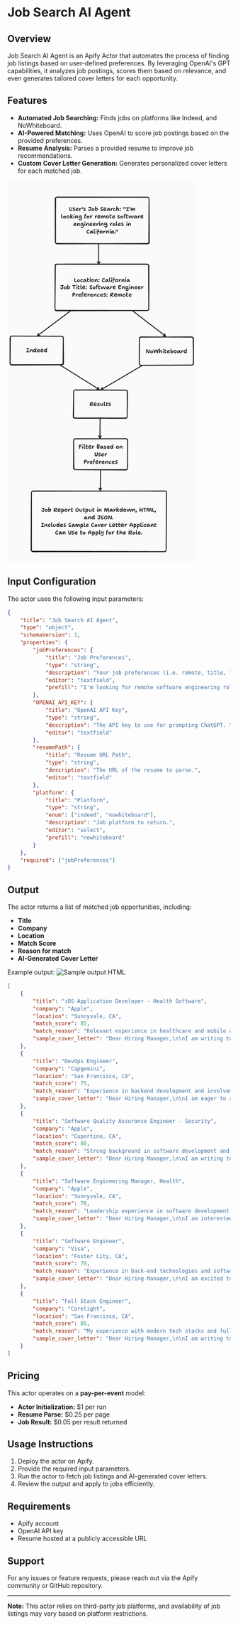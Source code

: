 # Job Search AI Agent

## Overview
Job Search AI Agent is an Apify Actor that automates the process of finding job listings based on user-defined preferences. By leveraging OpenAI's GPT capabilities, it analyzes job postings, scores them based on relevance, and even generates tailored cover letters for each opportunity.

## Features
- **Automated Job Searching:** Finds jobs on platforms like Indeed, and NoWhiteboard.
- **AI-Powered Matching:** Uses OpenAI to score job postings based on the provided preferences.
- **Resume Analysis:** Parses a provided resume to improve job recommendations.
- **Custom Cover Letter Generation:** Generates personalized cover letters for each matched job.

![Workflow Diagram](agent_flow.png)

## Input Configuration
The actor uses the following input parameters:

```json
{
    "title": "Job Search AI Agent",
    "type": "object",
    "schemaVersion": 1,
    "properties": {
        "jobPreferences": {
            "title": "Job Preferences",
            "type": "string",
            "description": "Your job preferences (i.e. remote, title, location, etc.)",
            "editor": "textfield",
            "prefill": "I'm looking for remote software engineering roles in San Francisco, CA."
        },
        "OPENAI_API_KEY": {
            "title": "OpenAI API Key",
            "type": "string",
            "description": "The API key to use for prompting ChatGPT. You will be charged for usage if you don't supply your own API key.",
            "editor": "textfield"
        },
        "resumePath": {
            "title": "Resume URL Path",
            "type": "string",
            "description": "The URL of the resume to parse.",
            "editor": "textfield"
        },
        "platform": {
            "title": "Platform",
            "type": "string",
            "enum": ["indeed", "nowhiteboard"],
            "description": "Job platform to return.",
            "editor": "select",
            "prefill": "nowhiteboard"
        }
    },
    "required": ["jobPreferences"]
}
```

## Output
The actor returns a list of matched job opportunities, including:
- **Title**
- **Company**
- **Location**
- **Match Score**
- **Reason for match**
- **AI-Generated Cover Letter**

Example output:
![Sample output HTML](html_quiz.png)
```json
[
    {
        "title": "iOS Application Developer - Health Software",
        "company": "Apple",
        "location": "Sunnyvale, CA",
        "match_score": 85,
        "match_reason": "Relevant experience in healthcare and mobile app development aligns with the job requirements for health software development.",
        "sample_cover_letter": "Dear Hiring Manager,\n\nI am writing to express my interest in the iOS Application Developer position at Apple. With extensive experience in mobile application development and a passion for health technology, I am excited about the opportunity to contribute to Apple's Health team. My background in software engineering, coupled with my experience optimizing API responses, aligns perfectly with the requirements of this role. I look forward to the possibility of discussing how I can contribute to your innovative projects.\n\nSincerely,\nJosh Bishop"
    },
    {
        "title": "DevOps Engineer",
        "company": "Capgemini",
        "location": "San Francisco, CA",
        "match_score": 75,
        "match_reason": "Experience in backend development and involvement in continuous integration and delivery can contribute to DevOps responsibilities.",
        "sample_cover_letter": "Dear Hiring Manager,\n\nI am eager to apply for the DevOps Engineer role at Capgemini. My experience leading backend projects and improving operational workflows has equipped me with the skills necessary for this position. I thrive in environments where collaboration and problem-solving are key, and I am excited to bring my expertise to your team.\n\nBest regards,\nJosh Bishop"
    },
    {
        "title": "Software Quality Assurance Engineer - Security",
        "company": "Apple",
        "location": "Cupertino, CA",
        "match_score": 80,
        "match_reason": "Strong background in software development and testing practices matches the requirements for quality assurance roles focused on security.",
        "sample_cover_letter": "Dear Hiring Manager,\n\nI am writing to express my interest in the Software Quality Assurance Engineer position at Apple. With my background in backend development and my experience in ensuring the quality of complex software systems, I am well-prepared to contribute to your team. My focus on best practices in software engineering ensures that I can effectively help maintain the high standards associated with Apple's products.\n\nSincerely,\nJosh Bishop"
    },
    {
        "title": "Software Engineering Manager, Health",
        "company": "Apple",
        "location": "Sunnyvale, CA",
        "match_score": 78,
        "match_reason": "Leadership experience in software development aligns well with the managerial aspect of this role in the health sector.",
        "sample_cover_letter": "Dear Hiring Manager,\n\nI am interested in the Software Engineering Manager position at Apple. With my experience leading teams in high-stakes environments and my passion for health technology, I believe I would excel in this role. I look forward to the opportunity to leverage my skills to further enhance Apple's innovative health solutions.\n\nBest regards,\nJosh Bishop"
    },
    {
        "title": "Software Engineer",
        "company": "Visa",
        "location": "Foster City, CA",
        "match_score": 70,
        "match_reason": "Experience in back-end technologies and software development can contribute to Visa's payment technology projects.",
        "sample_cover_letter": "Dear Hiring Manager,\n\nI am excited to apply for the Software Engineer position at Visa. My extensive experience in software development, combined with my collaborative spirit, makes me a strong candidate for this role. I am eager to contribute to your team and help build innovative payment solutions.\n\nThank you,\nJosh Bishop"
    },
    {
        "title": "Full Stack Engineer",
        "company": "Corelight",
        "location": "San Francisco, CA",
        "match_score": 85,
        "match_reason": "My experience with modern tech stacks and full-cycle development makes me an ideal fit for this role in a cybersecurity context.",
        "sample_cover_letter": "Dear Hiring Manager,\n\nI am writing to express my enthusiasm for the Full Stack Engineer position at Corelight. With a strong foundation in both front-end and back-end development and a passion for cybersecurity, I am excited about the opportunity to contribute to your innovative team. I look forward to discussing how my skills and experiences align with your company's goals.\n\nWarm regards,\nJosh Bishop"
    }
]
```

## Pricing
This actor operates on a **pay-per-event** model:
- **Actor Initialization:** $1 per run
- **Resume Parse:** $0.25 per page
- **Job Result:** $0.05 per result returned

## Usage Instructions
1. Deploy the actor on Apify.
2. Provide the required input parameters.
3. Run the actor to fetch job listings and AI-generated cover letters.
4. Review the output and apply to jobs efficiently.

## Requirements
- Apify account
- OpenAI API key
- Resume hosted at a publicly accessible URL

## Support
For any issues or feature requests, please reach out via the Apify community or GitHub repository.

---
**Note:** This actor relies on third-party job platforms, and availability of job listings may vary based on platform restrictions.